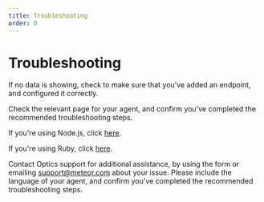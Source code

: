 ```yaml
---
title: Troubleshooting
order: 0
---
```


# Troubleshooting

If no data is showing, check to make sure that you've added an endpoint, and configured it correctly.

Check the relevant page for your agent, and confirm you've completed the recommended troubleshooting steps.

If you're using Node.js, click [here](https://github.com/apollostack/optics-agent-js/blob/master/README.md#troubleshooting).

If you're using Ruby, click [here](https://github.com/apollostack/optics-agent-ruby/blob/master/README.md).

Contact Optics support for additional assistance, by using the form or emailing <a href="mailto:support@meteor.com">support@meteor.com</a> about your issue. Please include the language of your agent, and confirm you've completed the recommended troubleshooting steps.
